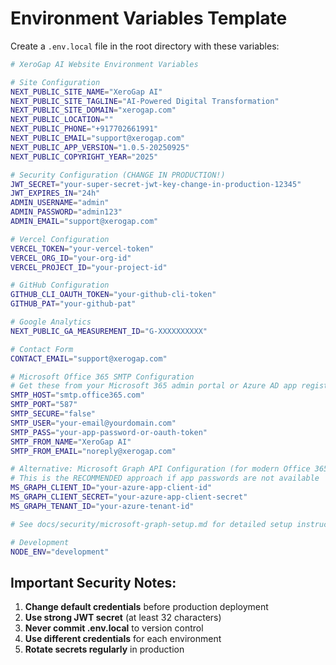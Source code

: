 # Environment Variables Template

Create a `.env.local` file in the root directory with these variables:

```bash
# XeroGap AI Website Environment Variables

# Site Configuration
NEXT_PUBLIC_SITE_NAME="XeroGap AI"
NEXT_PUBLIC_SITE_TAGLINE="AI-Powered Digital Transformation"
NEXT_PUBLIC_SITE_DOMAIN="xerogap.com"
NEXT_PUBLIC_LOCATION=""
NEXT_PUBLIC_PHONE="+917702661991"
NEXT_PUBLIC_EMAIL="support@xerogap.com"
NEXT_PUBLIC_APP_VERSION="1.0.5-20250925"
NEXT_PUBLIC_COPYRIGHT_YEAR="2025"

# Security Configuration (CHANGE IN PRODUCTION!)
JWT_SECRET="your-super-secret-jwt-key-change-in-production-12345"
JWT_EXPIRES_IN="24h"
ADMIN_USERNAME="admin"
ADMIN_PASSWORD="admin123"
ADMIN_EMAIL="support@xerogap.com"

# Vercel Configuration
VERCEL_TOKEN="your-vercel-token"
VERCEL_ORG_ID="your-org-id"
VERCEL_PROJECT_ID="your-project-id"

# GitHub Configuration
GITHUB_CLI_OAUTH_TOKEN="your-github-cli-token"
GITHUB_PAT="your-github-pat"

# Google Analytics
NEXT_PUBLIC_GA_MEASUREMENT_ID="G-XXXXXXXXXX"

# Contact Form
CONTACT_EMAIL="support@xerogap.com"

# Microsoft Office 365 SMTP Configuration
# Get these from your Microsoft 365 admin portal or Azure AD app registration
SMTP_HOST="smtp.office365.com"
SMTP_PORT="587"
SMTP_SECURE="false"
SMTP_USER="your-email@yourdomain.com"
SMTP_PASS="your-app-password-or-oauth-token"
SMTP_FROM_NAME="XeroGap AI"
SMTP_FROM_EMAIL="noreply@xerogap.com"

# Alternative: Microsoft Graph API Configuration (for modern Office 365 accounts)
# This is the RECOMMENDED approach if app passwords are not available
MS_GRAPH_CLIENT_ID="your-azure-app-client-id"
MS_GRAPH_CLIENT_SECRET="your-azure-app-client-secret"
MS_GRAPH_TENANT_ID="your-azure-tenant-id"

# See docs/security/microsoft-graph-setup.md for detailed setup instructions

# Development
NODE_ENV="development"
```

## Important Security Notes:

1. **Change default credentials** before production deployment
2. **Use strong JWT secret** (at least 32 characters)
3. **Never commit .env.local** to version control
4. **Use different credentials** for each environment
5. **Rotate secrets regularly** in production
